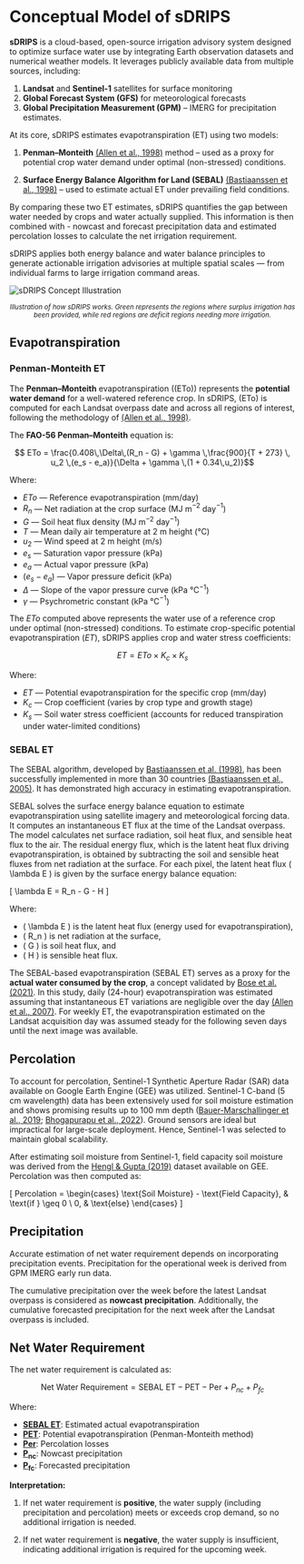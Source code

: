 # Conceptual Model of sDRIPS
**sDRIPS** is a cloud-based, open-source irrigation advisory system designed to optimize surface water use by integrating Earth observation datasets and numerical weather models. It leverages publicly available data from multiple sources, including:

1. **Landsat** and **Sentinel-1** satellites for surface monitoring
2. **Global Forecast System (GFS)** for meteorological forecasts
3. **Global Precipitation Measurement (GPM)** – IMERG for precipitation estimates. 

At its core, sDRIPS estimates evapotranspiration (ET) using two models:

1. **Penman–Monteith** <a href="https://www.fao.org/4/x0490e/x0490e00.htm" target="_blank">(Allen et al., 1998)</a> method – used as a proxy for potential crop water demand under optimal (non-stressed) conditions.

2. **Surface Energy Balance Algorithm for Land (SEBAL)** <a href="https://doi.org/10.1016/S0022-1694(98)00253-4" target="_blank">(Bastiaanssen et al., 1998)</a> – used to estimate actual ET under prevailing field conditions.

By comparing these two ET estimates, sDRIPS quantifies the gap between water needed by crops and water actually supplied. This information is then combined with - nowcast and forecast precipitation data and estimated percolation losses to calculate the net irrigation requirement.

sDRIPS applies both energy balance and water balance principles to generate actionable irrigation advisories at multiple spatial scales — from individual farms to large irrigation command areas. 

![sDRIPS Concept Illustration](../images/sDRIPS_Illustration.png)
<p style="text-align:center"> <sup><i>Illustration of how sDRIPS works. Green represents the regions where surplus irrigation has been provided, while red regions are deficit regions needing more irrigation.</i></sup> </p>


## Evapotranspiration 
<span id="penman_et"></span>
### Penman-Monteith ET
The **Penman–Monteith** evapotranspiration (\(ETo\)) represents the **potential water demand** for a well-watered reference crop. In sDRIPS, \(ETo\) is computed for each Landsat overpass date and across all regions of interest, following the methodology of <a href="https://www.fao.org/4/x0490e/x0490e00.htm" target="_blank">(Allen et al., 1998)</a>.  

The **FAO-56 Penman–Monteith** equation is:  

$$ ETo = \frac{0.408\,\Delta\,(R_n - G) + \gamma \,\frac{900}{T + 273} \, u_2 \,(e_s - e_a)}{\Delta + \gamma \,(1 + 0.34\,u_2)}$$
    
Where:  

- $ETo$ — Reference evapotranspiration (mm/day)  
- $R_n$ — Net radiation at the crop surface (MJ m$^{-2}$ day$^{-1}$)  
- $G$ — Soil heat flux density (MJ m$^{-2}$ day$^{-1}$)  
- $T$ — Mean daily air temperature at 2 m height (°C)  
- $u_2$ — Wind speed at 2 m height (m/s)  
- $e_s$ — Saturation vapor pressure (kPa)  
- $e_a$ — Actual vapor pressure (kPa)  
- $(e_s - e_a)$ — Vapor pressure deficit (kPa)  
- $\Delta$ — Slope of the vapor pressure curve (kPa °C$^{-1}$)  
- $\gamma$ — Psychrometric constant (kPa °C$^{-1}$)  

The $ETo$ computed above represents the water use of a reference crop under optimal (non-stressed) conditions. To estimate crop-specific potential evapotranspiration ($ET$), sDRIPS applies crop and water stress coefficients:  

$$
ET = ETo \times K_c \times K_s
$$

Where:  

- $ET$ — Potential evapotranspiration for the specific crop (mm/day)  
- $K_c$ — Crop coefficient (varies by crop type and growth stage)  
- $K_s$ — Soil water stress coefficient (accounts for reduced transpiration under water-limited conditions)  

<span id="sebal_et"></span>
### SEBAL ET
The SEBAL algorithm, developed by <a href="https://doi.org/10.1016/S0022-1694(98)00253-4" target="_blank">Bastiaanssen et al. (1998)</a>, has been successfully implemented in more than 30 countries <a href="https://doi.org/10.1061/(ASCE)0733-9437(2005)131:1(85)" target="_blank">(Bastiaanssen et al., 2005)</a>. It has demonstrated high accuracy in estimating evapotranspiration.

SEBAL solves the surface energy balance equation to estimate evapotranspiration using satellite imagery and meteorological forcing data. It computes an instantaneous ET flux at the time of the Landsat overpass. The model calculates net surface radiation, soil heat flux, and sensible heat flux to the air. The residual energy flux, which is the latent heat flux driving evapotranspiration, is obtained by subtracting the soil and sensible heat fluxes from net radiation at the surface. For each pixel, the latent heat flux \( \lambda E \) is given by the surface energy balance equation:

\[
\lambda E = R_n - G - H
\]

Where:

- \( \lambda E \) is the latent heat flux (energy used for evapotranspiration),  
- \( R_n \) is net radiation at the surface,  
- \( G \) is soil heat flux, and  
- \( H \) is sensible heat flux.

The SEBAL-based evapotranspiration (SEBAL ET) serves as a proxy for the **actual water consumed by the crop**, a concept validated by <a href="https://doi.org/10.1029/2020WR028654" target="_blank">Bose et al. (2021)</a>. In this study, daily (24-hour) evapotranspiration was estimated assuming that instantaneous ET variations are negligible over the day <a href="https://doi.org/10.1061/(ASCE)0733-9437(2007)133:4(380)" target="_blank">(Allen et al., 2007)</a>. For weekly ET, the evapotranspiration estimated on the Landsat acquisition day was assumed steady for the following seven days until the next image was available.

<span id="percolation"></span>
## Percolation
To account for percolation, Sentinel-1 Synthetic Aperture Radar (SAR) data available on Google Earth Engine (GEE) was utilized. Sentinel-1 C-band (5 cm wavelength) data has been extensively used for soil moisture estimation and shows promising results up to 100 mm depth (<a href="https://doi.org/10.1109/TGRS.2018.2858004" target="_blank">Bauer-Marschallinger et al., 2019</a>; <a href="https://doi.org/10.1016/j.asr.2022.03.019" target="_blank">Bhogapurapu et al., 2022</a>). Ground sensors are ideal but impractical for large-scale deployment. Hence, Sentinel-1 was selected to maintain global scalability.

After estimating soil moisture from Sentinel-1, field capacity soil moisture was derived from the <a href="https://doi.org/10.5281/zenodo.2784001" target="_blank">Hengl & Gupta (2019)</a> dataset available on GEE. Percolation was then computed as:

\[
Percolation =
\begin{cases}
\text{Soil Moisture} - \text{Field Capacity}, & \text{if } \geq 0 \\
0, & \text{else}
\end{cases}
\]

<span id="precipitation"></span>
## Precipitation
Accurate estimation of net water requirement depends on incorporating precipitation events. Precipitation for the operational week is derived from GPM IMERG early run data.

The cumulative precipitation over the week before the latest Landsat overpass is considered as **nowcast precipitation**. Additionally, the cumulative forecasted precipitation for the next week after the Landsat overpass is included.

## Net Water Requirement
The net water requirement is calculated as:

$$
\text{Net Water Requirement} = \text{SEBAL ET} - \text{PET} - \text{Per} + P_{nc} + P_{fc}
$$

Where:  

- [**SEBAL ET**](#sebal_et): Estimated actual evapotranspiration  
- [**PET**](#penman_et): Potential evapotranspiration (Penman-Monteith method)  
- [**Per**](#percolation): Percolation losses  
- [**P<sub>nc</sub>**](#precipitation): Nowcast precipitation  
- [**P<sub>fc</sub>**](#precipitation): Forecasted precipitation  



**Interpretation:**

1. If net water requirement is **positive**, the water supply (including precipitation and percolation) meets or exceeds crop demand, so no additional irrigation is needed.

2. If net water requirement is **negative**, the water supply is insufficient, indicating additional irrigation is required for the upcoming week.

